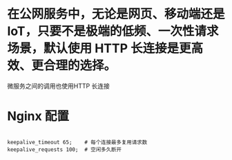 


# 在公网服务中，无论是网页、移动端还是 IoT，只要不是极端的低频、一次性请求场景，默认使用 HTTP 长连接是更高效、更合理的选择。
  微服务之间的调用也使用HTTP 长连接

# Nginx 配置

```

keepalive_timeout 65;    # 每个连接最多复用请求数
keepalive_requests 100;  # 空闲多久断开
```